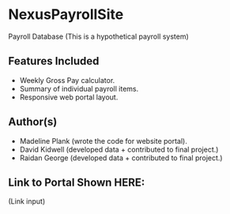 # NexusPayrollSite
Payroll Database
(This is a hypothetical payroll system)

## Features Included
- Weekly Gross Pay calculator.
- Summary of individual payroll items.
- Responsive web portal layout.

## Author(s)
- Madeline Plank (wrote the code for website portal).
- David Kidwell (developed data + contributed to final project.)
- Raidan George (developed data + contributed to final project.)

## Link to Portal Shown HERE:
(Link input)

  
